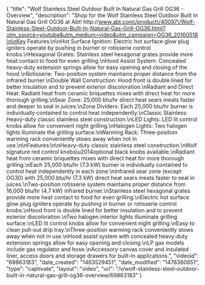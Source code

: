 {
    "title": "Wolf Stainless Steel Outdoor Built In Natural Gas Grill OG36 - Overview",
    "description": "Shop for the Wolf Stainless Steel Outdoor Built In Natural Gas Grill OG36 at Abt! http:\/\/www.abt.com\/product\/40097\/Wolf-Stainless-Steel-Outdoor-Built-In-Natural-Gas-Grill-OG36.html?utm_source=youtube&utm_medium=video&utm_campaign=OG36_20160518\n\nKey Features:\n\nHot Surface Ignition: Electric hot surface glow plug igniters operate by pushing in burner or rotisserie control knobs.\nHexagonal Grates: Stainless steel hexagonal grates provide more heat contact to food for even grilling.\nHood Assist System: Concealed heavy-duty extension springs allow for easy opening and closing of the hood.\nRotisserie: Two-position system maintains proper distance from the infrared burner.\nDouble Wall Construction: Hood front is double lined for better insulation and to prevent exterior discoloration.\nRadiant and Direct Heat: Radiant heat from ceramic briquettes mixes with direct heat for more thorough grilling.\nSear Zone: 25,000 btu\/hr direct heat sears meats faster and deeper to seal in juices.\nZone Dividers: Each 25,000 btu\/hr burner is individually contained to control heat independently.\nClassic Stainless: Heavy-duty classic stainless steel construction.\nLED Lights: LED lit control knobs allow for convenient night grilling.\nHalogen Lights: Two halogen lights illuminate the grilling surface.\nWarming Rack: Three-position warming rack conveniently stows away when not in use.\n\nFeatures:\n\nHeavy-duty classic stainless steel construction.\nWolf signature red control knobs\u2014optional black knobs available.\nRadiant heat from ceramic briquettes mixes with direct heat for more thorough grilling.\nEach 25,000 btu\/hr (7.3 kW) burner is individually contained to control heat independently in each zone.\nInfrared sear zone (except OG30) with 25,000 btu\/hr (7.3 kW) direct heat sears meats faster to seal in juices.\nTwo-position rotisserie system maintains proper distance from 16,000 btu\/hr (4.7 kW) infrared burner.\nStainless steel hexagonal grates provide more heat contact to food for even grilling.\nElectric hot surface glow plug igniters operate by pushing in burner or rotisserie control knobs.\nHood front is double lined for better insulation and to prevent exterior discoloration.\nTwo halogen interior lights illuminate grilling surface.\nLED lit control knobs allow for convenient night grilling.\nEasy to clean pull-out drip tray.\nThree-position warming rack conveniently stows away when not in use.\nHood assist system with concealed heavy-duty extension springs allow for easy opening and closing.\nLP gas models include gas regulator and hose.\nAccessory canvas cover and insulated liner, access doors and storage drawers for built-in applications.",
    "videoid": "69863183",
    "date_created": "1463529451",
    "date_modified": "1476380851",
    "type": "captivate",
    "layout": "video",
    "url": "\/v\/wolf-stainless-steel-outdoor-built-in-natural-gas-grill-og36-overview\/69863183"
}